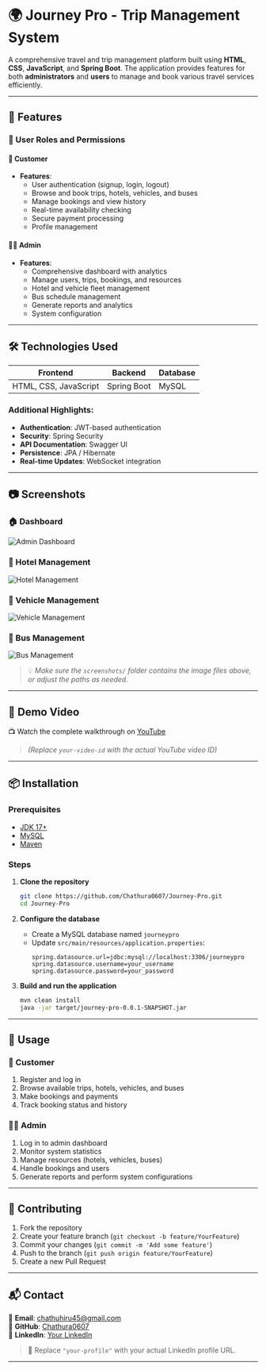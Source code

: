 
# 🌍 Journey Pro - Trip Management System

A comprehensive travel and trip management platform built using **HTML**, **CSS**, **JavaScript**, and **Spring Boot**. The application provides features for both **administrators** and **users** to manage and book various travel services efficiently.

---

## 🚀 Features

### 🔑 User Roles and Permissions

#### 👤 Customer

- **Features**:
  - User authentication (signup, login, logout)
  - Browse and book trips, hotels, vehicles, and buses
  - Manage bookings and view history
  - Real-time availability checking
  - Secure payment processing
  - Profile management

#### 👨‍💼 Admin

- **Features**:
  - Comprehensive dashboard with analytics
  - Manage users, trips, bookings, and resources
  - Hotel and vehicle fleet management
  - Bus schedule management
  - Generate reports and analytics
  - System configuration

---

## 🛠️ Technologies Used

| **Frontend**          | **Backend**     | **Database** |
|-----------------------|------------------|--------------|
| HTML, CSS, JavaScript | Spring Boot      | MySQL        |

### Additional Highlights:
- **Authentication**: JWT-based authentication
- **Security**: Spring Security
- **API Documentation**: Swagger UI
- **Persistence**: JPA / Hibernate
- **Real-time Updates**: WebSocket integration

---

## 📷 Screenshots

### 🏠 Dashboard
![Admin Dashboard](screenshots/screenshot-dashboard.png)

### 🏨 Hotel Management
![Hotel Management](screenshots/screenshot-hotels.png)

### 🚗 Vehicle Management
![Vehicle Management](screenshots/screenshot-vehicles.png)

### 🚌 Bus Management
![Bus Management](screenshots/screenshot-buses.png)

> 💡 _Make sure the `screenshots/` folder contains the image files above, or adjust the paths as needed._

---

## 🎥 Demo Video

📺 Watch the complete walkthrough on [YouTube](https://youtu.be/your-video-id)  
> _(Replace `your-video-id` with the actual YouTube video ID)_

---

## 📦 Installation

### Prerequisites
- [JDK 17+](https://www.oracle.com/java/technologies/downloads/)
- [MySQL](https://www.mysql.com/)
- [Maven](https://maven.apache.org/)

### Steps

1. **Clone the repository**
   ```bash
   git clone https://github.com/Chathura0607/Journey-Pro.git
   cd Journey-Pro
   ```

2. **Configure the database**
   - Create a MySQL database named `journeypro`
   - Update `src/main/resources/application.properties`:
     ```properties
     spring.datasource.url=jdbc:mysql://localhost:3306/journeypro
     spring.datasource.username=your_username
     spring.datasource.password=your_password
     ```

3. **Build and run the application**
   ```bash
   mvn clean install
   java -jar target/journey-pro-0.0.1-SNAPSHOT.jar
   ```
---

## 🔧 Usage

### 👤 Customer
1. Register and log in
2. Browse available trips, hotels, vehicles, and buses
3. Make bookings and payments
4. Track booking status and history

### 👨‍💼 Admin
1. Log in to admin dashboard
2. Monitor system statistics
3. Manage resources (hotels, vehicles, buses)
4. Handle bookings and users
5. Generate reports and perform system configurations

---

## 🤝 Contributing

1. Fork the repository
2. Create your feature branch (`git checkout -b feature/YourFeature`)
3. Commit your changes (`git commit -m 'Add some feature'`)
4. Push to the branch (`git push origin feature/YourFeature`)
5. Create a new Pull Request

---

## 📬 Contact

📧 **Email**: [chathuhiru45@gmail.com](mailto:chathuhiru45@gmail.com)  
🐙 **GitHub**: [Chathura0607](https://github.com/Chathura0607)  
💼 **LinkedIn**: [Your LinkedIn](https://linkedin.com/in/your-profile)

> 🔁 Replace `"your-profile"` with your actual LinkedIn profile URL.

---
